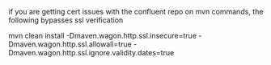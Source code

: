 if you are getting cert issues with the confluent repo on mvn commands, the following bypasses ssl verification

mvn clean install -Dmaven.wagon.http.ssl.insecure=true -Dmaven.wagon.http.ssl.allowall=true -Dmaven.wagon.http.ssl.ignore.validity.dates=true